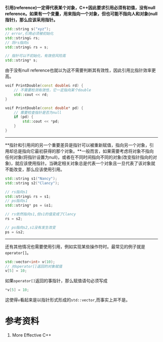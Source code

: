 
**引用(reference)一定得代表某个对象，C++因此要求引用必须有初值，没有null reference。如果有一个变量，用来指向一个对象，但也可能不指向人和对象(null指针)，那么应该采用指针。**
```C++
std::string s("xyz");
// error,引用必须被初始化
std::string& rs;
// 将rs指向s
std::string& rs = s;
```

```C++
// 指针可以不初始化，有效但风险高
std::string* s;
```
由于没有null reference也就以为这不需要判断其有效性，因此引用比指针效率更高。
```C++
voif PrintDouble(const double& rd) {
    // 不需要检测有效性，它一定指向某个double
    std::cout << rd;
}

voif PrintDouble(const double* pd) {
    // 需要检查指针是否为null
    if (pd) {
        std::cout << *pd;
    }
}
```
---


**指针和引用间的另一个重要差异是指针可以被重新赋值，指向另一个对象，引用却总是指向它最初获得的那个对象。**一般而言，如果需要考虑将对象不指向任何对象(将指针设置为null)，或者在不同时间指向不同的对象(改变指针指向的对象)，就应该使用指针。当确定相关对象总是代表一个对象且一旦代表了该对象就不能改变，那么应该使用引用。

```C++
std::string s1("Nancy");
std::string s2("Clancy");

// rs指向s1
std::string& rs = s1;
// ps指向s1
std::string* ps = &s1;

// rs依然指向s1,但s1的值变成了Clancy
rs = s2;

// ps指向s2,s1没有发生改变
ps = &s2;
```
---

还有其他情况也需要使用引用，例如实现某些操作符时。最常见的例子就是`operator[]`。
```C++
std::vector<int> v(10);
// 对operator[]返回的对象赋值
v[5] = 10;
```
如果`operator[]`返回的事指针，那么赋值语句必须写成
```C++
*v[5] = 10;
```
这使得`v`看起来是以指针形式形成的`std::vector`,而事实上并不是。

# 参考资料
1. More Effective C++